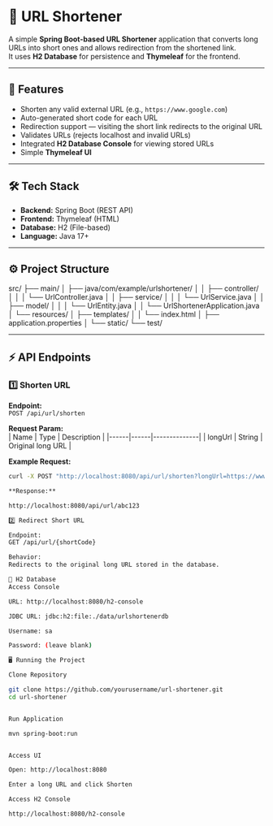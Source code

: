 # 🔗 URL Shortener

A simple **Spring Boot-based URL Shortener** application that converts long URLs into short ones and allows redirection from the shortened link.  
It uses **H2 Database** for persistence and **Thymeleaf** for the frontend.

---

## 🚀 Features

- Shorten any valid external URL (e.g., `https://www.google.com`)
- Auto-generated short code for each URL
- Redirection support — visiting the short link redirects to the original URL
- Validates URLs (rejects localhost and invalid URLs)
- Integrated **H2 Database Console** for viewing stored URLs
- Simple **Thymeleaf UI**

---

## 🛠️ Tech Stack

- **Backend:** Spring Boot (REST API)
- **Frontend:** Thymeleaf (HTML)
- **Database:** H2 (File-based)
- **Language:** Java 17+

---

## ⚙️ Project Structure

src/
├── main/
│ ├── java/com/example/urlshortener/
│ │ ├── controller/
│ │ │ └── UrlController.java
│ │ ├── service/
│ │ │ └── UrlService.java
│ │ ├── model/
│ │ │ └── UrlEntity.java
│ │ └── UrlShortenerApplication.java
│ └── resources/
│ ├── templates/
│ │ └── index.html
│ ├── application.properties
│ └── static/
└── test/

---

## ⚡ API Endpoints

### 1️⃣ Shorten URL
 **Endpoint:**  
 `POST /api/url/shorten`

 **Request Param:**  
 | Name | Type | Description |
 |------|------|--------------|
 | longUrl | String | Original long URL |

 **Example Request:**
 ```bash
 curl -X POST "http://localhost:8080/api/url/shorten?longUrl=https://www.google.com"

 **Response:**

http://localhost:8080/api/url/abc123

2️⃣ Redirect Short URL

Endpoint:
GET /api/url/{shortCode}

Behavior:
Redirects to the original long URL stored in the database.

💾 H2 Database
Access Console

URL: http://localhost:8080/h2-console

JDBC URL: jdbc:h2:file:./data/urlshortenerdb

Username: sa

Password: (leave blank)

🖥️ Running the Project

Clone Repository

git clone https://github.com/yourusername/url-shortener.git
cd url-shortener


Run Application

mvn spring-boot:run


Access UI

Open: http://localhost:8080

Enter a long URL and click Shorten

Access H2 Console

http://localhost:8080/h2-console